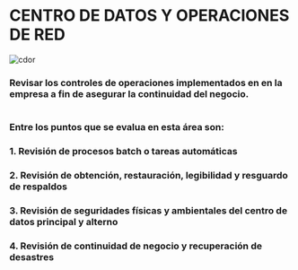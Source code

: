 # **CENTRO DE DATOS Y OPERACIONES DE RED**
![cdor](https://www.datos101.com/wp-content/uploads/2017/07/google-cloud-datacenter-2-990x660.jpg)

### Revisar los controles de operaciones implementados en en la empresa a fin de asegurar la continuidad del negocio.
#
### Entre los puntos que se evalua en esta área son:
### 1. Revisión de procesos batch o tareas automáticas
### 2. Revisión de obtención, restauración, legibilidad y resguardo de respaldos
### 3. Revisión de seguridades físicas y ambientales del centro de datos principal y alterno 
### 4. Revisión de continuidad de negocio y recuperación de desastres 